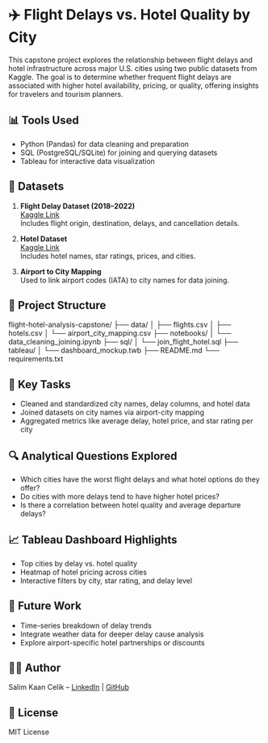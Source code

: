 # ✈️ Flight Delays vs. Hotel Quality by City

This capstone project explores the relationship between flight delays and hotel infrastructure across major U.S. cities using two public datasets from Kaggle. The goal is to determine whether frequent flight delays are associated with higher hotel availability, pricing, or quality, offering insights for travelers and tourism planners.

## 📊 Tools Used
- Python (Pandas) for data cleaning and preparation
- SQL (PostgreSQL/SQLite) for joining and querying datasets
- Tableau for interactive data visualization

## 📁 Datasets
1. **Flight Delay Dataset (2018–2022)**  
   [Kaggle Link](https://www.kaggle.com/datasets/robikscube/flight-delay-dataset-20182022)  
   Includes flight origin, destination, delays, and cancellation details.

2. **Hotel Dataset**  
   [Kaggle Link](https://www.kaggle.com/datasets/raj713335/tbo-hotels-dataset)  
   Includes hotel names, star ratings, prices, and cities.

3. **Airport to City Mapping**  
   Used to link airport codes (IATA) to city names for data joining.

## 📂 Project Structure


flight-hotel-analysis-capstone/
├── data/
│ ├── flights.csv
│ ├── hotels.csv
│ └── airport_city_mapping.csv
├── notebooks/
│ └── data_cleaning_joining.ipynb
├── sql/
│ └── join_flight_hotel.sql
├── tableau/
│ └── dashboard_mockup.twb
├── README.md
└── requirements.txt


## 🧹 Key Tasks
- Cleaned and standardized city names, delay columns, and hotel data
- Joined datasets on city names via airport-city mapping
- Aggregated metrics like average delay, hotel price, and star rating per city

## 🔍 Analytical Questions Explored
- Which cities have the worst flight delays and what hotel options do they offer?
- Do cities with more delays tend to have higher hotel prices?
- Is there a correlation between hotel quality and average departure delays?

## 📈 Tableau Dashboard Highlights
- Top cities by delay vs. hotel quality
- Heatmap of hotel pricing across cities
- Interactive filters by city, star rating, and delay level

## 📌 Future Work
- Time-series breakdown of delay trends
- Integrate weather data for deeper delay cause analysis
- Explore airport-specific hotel partnerships or discounts

## 👨‍💻 Author
Salim Kaan Celik – [LinkedIn](https://www.linkedin.com/in/kaancelik1/) | [GitHub](https://github.com/kaancelik99)

## 📜 License
MIT License
